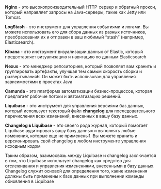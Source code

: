 **Nginx** - это высокопроизводительный HTTP-сервер и обратный прокси,  который направляет запросы на Java-серверы, такие как Jetty или Tomcat.

**LogStash** - это инструмент для управления событиями и логами. Вы можете использовать его для сбора данных из разных источников, преобразования их и отправки в ваш любимый “stash” (например, Elasticsearch).

**Kibana** - это инструмент визуализации данных от Elastic, который предоставляет визуализацию и навигацию по данным Elasticsearch

**Nexus** - это менеджер репозиториев, который позволяет вам хранить и группировать артефакты, улучшая тем самым скорость сборки и развертывания6. Он может быть использован для управления зависимостями в проектах Java

**Camunda** - это платформа автоматизации бизнес-процессов, которая предлагает рабочие потоки и автоматизацию решений.

**Liquibase** - это инструмент для управления версиями баз данных, который использует текстовый файл **changelog** для последовательного перечисления всех изменений, внесенных в вашу базу данных.

**Changelog в Liquibase** - это своего рода журнал, который помогает Liquibase аудитировать вашу базу данных и выполнять любые изменения, которые еще не применены1. Вы можете хранить и версионировать свой changelog в любом инструменте управления исходным кодом

Таким образом, взаимосвязь между Liquibase и changelog заключается в том, что Liquibase использует changelog как средство для отслеживания и управления изменениями, внесенными в базу данных. Changelog служит основой для определения того, какие изменения должны быть применены к базе данных при выполнении команды обновления в Liquibase